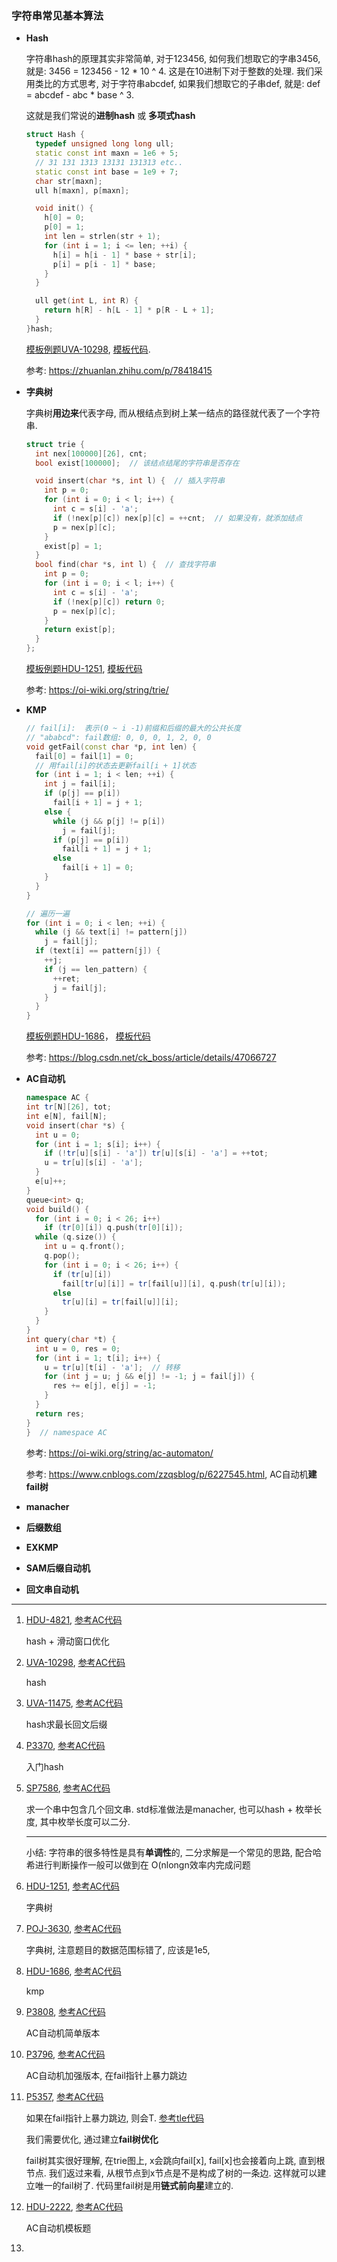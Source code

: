 ### 字符串常见基本算法

- **Hash**

  字符串hash的原理其实非常简单, 对于123456, 如何我们想取它的字串3456, 就是: 3456 = 123456 - 12 * 10 ^ 4. 这是在10进制下对于整数的处理. 我们采用类比的方式思考, 对于字符串abcdef, 如果我们想取它的子串def, 就是: def = abcdef - abc * base ^ 3.

  这就是我们常说的**进制hash** 或 **多项式hash**

  ```c++
  struct Hash {
    typedef unsigned long long ull;
    static const int maxn = 1e6 + 5;
    // 31 131 1313 13131 131313 etc..
    static const int base = 1e9 + 7;
    char str[maxn];
    ull h[maxn], p[maxn];
  
    void init() {
      h[0] = 0;
      p[0] = 1;
      int len = strlen(str + 1);
      for (int i = 1; i <= len; ++i) {
        h[i] = h[i - 1] * base + str[i];
        p[i] = p[i - 1] * base;
      }
    }
  
    ull get(int L, int R) {
      return h[R] - h[L - 1] * p[R - L + 1];
    }
  }hash;
  ```

  [模板例题UVA-10298](https://vjudge.net/problem/UVA-10298), [模板代码](./UVA-10298.cc). 

  参考: https://zhuanlan.zhihu.com/p/78418415

- **字典树**

  字典树**用边来**代表字母, 而从根结点到树上某一结点的路径就代表了一个字符串.

  ```c++
  struct trie {
    int nex[100000][26], cnt;
    bool exist[100000];  // 该结点结尾的字符串是否存在
  
    void insert(char *s, int l) {  // 插入字符串
      int p = 0;
      for (int i = 0; i < l; i++) {
        int c = s[i] - 'a';
        if (!nex[p][c]) nex[p][c] = ++cnt;  // 如果没有，就添加结点
        p = nex[p][c];
      }
      exist[p] = 1;
    }
    bool find(char *s, int l) {  // 查找字符串
      int p = 0;
      for (int i = 0; i < l; i++) {
        int c = s[i] - 'a';
        if (!nex[p][c]) return 0;
        p = nex[p][c];
      }
      return exist[p];
    }
  };
  ```

  [模板例题HDU-1251](https://vjudge.net/problem/HDU-1251), [模板代码](./HDU-1251.cc)

  参考: https://oi-wiki.org/string/trie/

- **KMP**

  ```c++
  // fail[i]:  表示(0 ~ i -1)前缀和后缀的最大的公共长度
  // "ababcd": fail数组: 0, 0, 0, 1, 2, 0, 0
  void getFail(const char *p, int len) {
    fail[0] = fail[1] = 0;
    // 用fail[i]的状态去更新fail[i + 1]状态
    for (int i = 1; i < len; ++i) {
      int j = fail[i];
      if (p[j] == p[i]) 
        fail[i + 1] = j + 1;
      else {
        while (j && p[j] != p[i])
          j = fail[j];
        if (p[j] == p[i])
          fail[i + 1] = j + 1;
        else 
          fail[i + 1] = 0;
      }
    }	
  }
  
  // 遍历一遍
  for (int i = 0; i < len; ++i) {
    while (j && text[i] != pattern[j]) 
      j = fail[j];
    if (text[i] == pattern[j]) {
      ++j;
      if (j == len_pattern) {
        ++ret;
        j = fail[j];
      }
    }   
  }
  
  ```

  [模板例题HDU-1686](https://vjudge.net/problem/HDU-1686)， [模板代码](./HDU-1686.cc)

  参考: https://blog.csdn.net/ck_boss/article/details/47066727

- **AC自动机**

  ```c++
  namespace AC {
  int tr[N][26], tot;
  int e[N], fail[N];
  void insert(char *s) {
    int u = 0;
    for (int i = 1; s[i]; i++) {
      if (!tr[u][s[i] - 'a']) tr[u][s[i] - 'a'] = ++tot;
      u = tr[u][s[i] - 'a'];
    }
    e[u]++;
  }
  queue<int> q;
  void build() {
    for (int i = 0; i < 26; i++)
      if (tr[0][i]) q.push(tr[0][i]);
    while (q.size()) {
      int u = q.front();
      q.pop();
      for (int i = 0; i < 26; i++) {
        if (tr[u][i])
          fail[tr[u][i]] = tr[fail[u]][i], q.push(tr[u][i]);
        else
          tr[u][i] = tr[fail[u]][i];
      }
    }
  }
  int query(char *t) {
    int u = 0, res = 0;
    for (int i = 1; t[i]; i++) {
      u = tr[u][t[i] - 'a'];  // 转移
      for (int j = u; j && e[j] != -1; j = fail[j]) {
        res += e[j], e[j] = -1;
      }
    }
    return res;
  }
  }  // namespace AC
  ```

  参考: https://oi-wiki.org/string/ac-automaton/

  参考: https://www.cnblogs.com/zzqsblog/p/6227545.html, AC自动机**建fail树**

- **manacher**

- **后缀数组**

- **EXKMP**

- **SAM后缀自动机**

- **回文串自动机**

---

1. [HDU-4821](https://vjudge.net/problem/HDU-4821), [参考AC代码](./HDU-4821-hash.cc)

   hash + 滑动窗口优化

2. [UVA-10298](https://vjudge.net/problem/UVA-10298), [参考AC代码](./UVA-10298.cc)

   hash

3. [UVA-11475](https://vjudge.net/problem/UVA-11475), [参考AC代码](./UVA-11475.cc)

   hash求最长回文后缀

4. [P3370](https://www.luogu.com.cn/problem/P3370), [参考AC代码](./P3370-hash.cc)

   入门hash

5. [SP7586](https://www.luogu.com.cn/problem/SP7586), [参考AC代码](./SP7586.cc)

   求一个串中包含几个回文串. std标准做法是manacher, 也可以hash + 枚举长度, 其中枚举长度可以二分.

   ---

   小结: 字符串的很多特性是具有**单调性**的, 二分求解是一个常见的思路, 配合哈希进行判断操作一般可以做到在 O(nlongn效率内完成问题

6. [HDU-1251](https://vjudge.net/problem/HDU-1251), [参考AC代码](./HDU-1251.cc)

   字典树

7. [POJ-3630](https://vjudge.net/problem/POJ-3630), [参考AC代码](./POJ-3630.cc)

   字典树, 注意题目的数据范围标错了, 应该是1e5,

8. [HDU-1686](https://vjudge.net/problem/HDU-1686), [参考AC代码](./HDU-1686.cc)

   kmp

9. [P3808](https://www.luogu.com.cn/problem/P3808), [参考AC代码](./P3808.cc)

   AC自动机简单版本

10. [P3796](https://www.luogu.com.cn/problem/P3796), [参考AC代码](./P3796.cc)

    AC自动机加强版本, 在fail指针上暴力跳边

11. [P5357](https://www.luogu.com.cn/problem/P5357), [参考AC代码](./P5357.cc)

    如果在fail指针上暴力跳边, 则会T. [参考tle代码](./P5357-tle.cc)

    我们需要优化, 通过建立**fail树优化**

    fail树其实很好理解, 在trie图上, x会跳向fail[x], fail[x]也会接着向上跳, 直到根节点. 我们返过来看, 从根节点到x节点是不是构成了树的一条边. 这样就可以建立唯一的fail树了. 代码里fail树是用**链式前向星**建立的.

12. [HDU-2222](https://vjudge.net/problem/HDU-2222), [参考AC代码](./HDU-2222.cc)

    AC自动机模板题

13. 